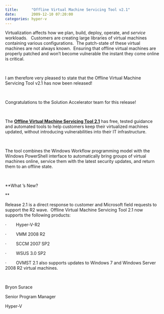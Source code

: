 ```yaml
---
title:      "Offline Virtual Machine Servicing Tool v2.1"
date:       2009-12-10 07:20:00
categories: hyper-v
---
```

Virtualization affects how we plan, build, deploy, operate, and _service_ workloads.   Customers are creating large libraries of virtual machines containing various configurations.  The patch-state of these virtual machines are not always known.  Ensuring that offline virtual machines are properly patched and won’t become vulnerable the instant they come online is critical. 

 

I am therefore very pleased to state that the Offline Virtual Machine Servicing Tool v2.1 has now been released! 

 

Congratulations to the Solution Accelerator team for this release! 

 

The **[Offline Virtual Machine Servicing Tool 2.1](https://technet.microsoft.com/library/cc501231.aspx)** has free, tested guidance and automated tools to help customers keep their virtualized machines updated, without introducing vulnerabilities into their IT infrastructure.   

 

The tool combines the Windows Workflow programming model with the Windows PowerShell interface to automatically bring groups of virtual machines online, service them with the latest security updates, and return them to an offline state. 

 

 **What ’s New?

**

Release 2.1 is a direct response to customer and Microsoft field requests to support the R2 wave.  Offline Virtual Machine Servicing Tool 2.1 now supports the following products:

·        Hyper-V-R2

·        VMM 2008 R2

·        SCCM 2007 SP2

·        WSUS 3.0 SP2 

·        OVMST 2.1 also supports updates to Windows 7 and Windows Server 2008 R2 virtual machines.   

 

Bryon Surace

Senior Program Manager

Hyper-V
